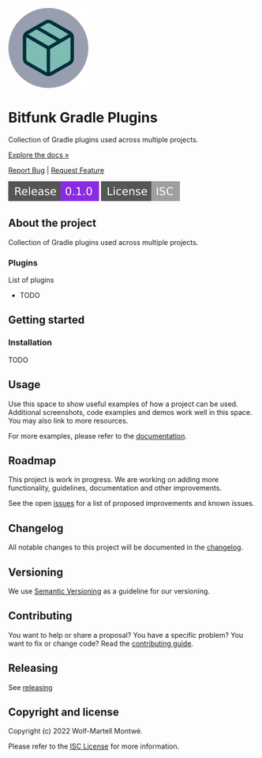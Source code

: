 [webpage]: https://bitfunk.github.io/gradle-plugins/
[repository]: https://github.com/bitfunk/gradle-plugins
[issues]: https://github.com/bitfunk/gradle-plugins/issues
[releases]: https://github.com/bitfunk/gradle-plugins/releases

![Logo](./assets/images/logo.png)

# Bitfunk Gradle Plugins

Collection of Gradle plugins used across multiple projects.

[Explore the docs »][webpage]

[Report Bug]() | [Request Feature]()

[![Latest release](./assets/images/badge-release-latest.svg)][releases]
[![License](./assets/images/badge-license.svg)](LICENSE)

## About the project

Collection of Gradle plugins used across multiple projects.

### Plugins

List of plugins 

* TODO

## Getting started

### Installation

TODO

## Usage

Use this space to show useful examples of how a project can be used. Additional screenshots, code
examples and demos work well in this space. You may also link to more resources.

For more examples, please refer to the [documentation][webpage].

## Roadmap

This project is work in progress. We are working on adding more functionality, guidelines,
documentation and other improvements.

See the open [issues][issues] for a list of proposed
improvements and known issues.

## Changelog

All notable changes to this project will be documented in the [changelog](CHANGELOG.md).

## Versioning

We use [Semantic Versioning](http://semver.org/) as a guideline for our versioning.

## Contributing

You want to help or share a proposal? You have a specific problem? You want to fix or change code? 
Read the [contributing guide](docs/contributing.md).

## Releasing

See [releasing](docs/releasing.md)

## Copyright and license

Copyright (c) 2022 Wolf-Martell Montwé.

Please refer to the [ISC License](LICENSE) for more information.
